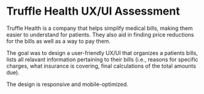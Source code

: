 # Truffle Health UX/UI Assessment 

Truffle Health is a company that helps simplify medical bills, making them easier to understand for patients. They also aid in finding price reductions for the bills as well as a way to pay them.

The goal was to design a user-friendly UX/UI that organizes a patients bills, lists all relavant information pertaining to their bills (i.e., reasons for specific charges, what insurance is covering, final calculations of the total amounts due).

The design is responsive and mobile-optimized.